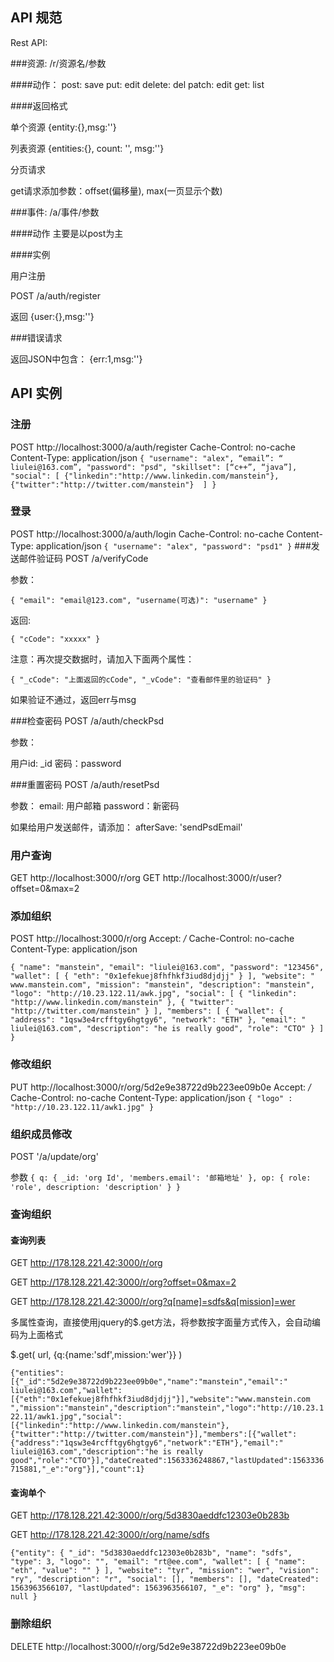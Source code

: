 ## API 规范
Rest API:

###资源: /r/资源名/参数

####动作：
post: save
put: edit
delete: del
patch: edit
get: list

####返回格式

单个资源
{entity:{},msg:''}

列表资源
{entities:{}, count: '', msg:''}

分页请求

get请求添加参数：offset(偏移量), max(一页显示个数)



###事件: /a/事件/参数

####动作
主要是以post为主

####实例

用户注册

POST /a/auth/register

返回
{user:{},msg:''}


###错误请求

返回JSON中包含：
{err:1,msg:''}



## API 实例
### 注册
POST http://localhost:3000/a/auth/register
Cache-Control: no-cache
Content-Type: application/json
`
{
  "username": "alex",
  “email”: “​liulei@163.com​”,
  "password": "psd",
  "skillset": [“c++”, “java”], 
  "social": [
      {"linkedin":"http://www.linkedin.com/manstein"},
      {"twitter":"http://twitter.com/manstein"} 
  ]
}
`


### 登录

POST http://localhost:3000/a/auth/login
Cache-Control: no-cache
Content-Type: application/json
`
{
  "username": "alex",
  "password": "psd1"
}
`
###发送邮件验证码
POST /a/verifyCode

参数：

`
{
  "email": "email@123.com",
  "username(可选)": "username"
}
`

返回:

`
{
  "cCode": "xxxxx"
}
`

注意：再次提交数据时，请加入下面两个属性：

`
{
  "_cCode": "上面返回的cCode",
  "_vCode": "查看邮件里的验证码"
}
`

如果验证不通过，返回err与msg


###检查密码
POST /a/auth/checkPsd

参数：

用户id: _id
密码：password
     
###重置密码
POST /a/auth/resetPsd

参数：
email: 用户邮箱
password：新密码

如果给用户发送邮件，请添加：
afterSave: 'sendPsdEmail'


### 用户查询
GET http://localhost:3000/r/org
GET http://localhost:3000/r/user?offset=0&max=2

### 添加组织

POST http://localhost:3000/r/org
Accept: */*
Cache-Control: no-cache
Content-Type: application/json

`
{
  "name": "manstein",
  "email": "​liulei@163.com​",
  "password": "123456",
  "wallet": [
    {
      "eth": "0x1efekuej8fhfhkf3iud8djdjj"
    }
  ],
  "website": "​www.manstein.com​",
  "mission": "manstein",
  "description": "manstein",
  "logo": "http://10.23.122.11/awk.jpg",
  "social": [
    {
      "linkedin": "http://www.linkedin.com/manstein"
    },
    {
      "twitter": "http://twitter.com/manstein"
    }
  ],
  "members": [
    {
      "wallet": {
        "address": "1qsw3e4rcfftgy6hgtgy6",
        "network": "ETH"
      },
      "email": "​liulei@163.com​",
      "description": "he is really good",
      "role": "CTO"
    }
  ]
}
`

### 修改组织

PUT http://localhost:3000/r/org/5d2e9e38722d9b223ee09b0e
Accept: */*
Cache-Control: no-cache
Content-Type: application/json
`
{
  "logo" : "http://10.23.122.11/awk1.jpg"
}
`

### 组织成员修改
POST '/a/update/org'

参数
`
{
  q: {
    _id: 'org Id',
    'members.email': '邮箱地址'
  },
  op: {
    role: 'role',
    description: 'description'
  }
}
`

### 查询组织

#### 查询列表
GET http://178.128.221.42:3000/r/org

GET http://178.128.221.42:3000/r/org?offset=0&max=2

GET http://178.128.221.42:3000/r/org?q[name]=sdfs&q[mission]=wer

多属性查询，直接使用jquery的$.get方法，将参数按字面量方式传入，会自动编码为上面格式

$.get(
    url,
    {q:{name:'sdf',mission:'wer'}}
)

`
{"entities":[{"_id":"5d2e9e38722d9b223ee09b0e","name":"manstein","email":"​liulei@163.com​","wallet":[{"eth":"0x1efekuej8fhfhkf3iud8djdjj"}],"website":"​www.manstein.com​","mission":"manstein","description":"manstein","logo":"http://10.23.122.11/awk1.jpg","social":[{"linkedin":"http://www.linkedin.com/manstein"},{"twitter":"http://twitter.com/manstein"}],"members":[{"wallet":{"address":"1qsw3e4rcfftgy6hgtgy6","network":"ETH"},"email":"​liulei@163.com​","description":"he is really good","role":"CTO"}],"dateCreated":1563336248867,"lastUpdated":1563336715881,"_e":"org"}],"count":1}
`

#### 查询单个
GET http://178.128.221.42:3000/r/org/5d3830aeddfc12303e0b283b

GET http://178.128.221.42:3000/r/org/name/sdfs

`
{"entity": {
     "_id": "5d3830aeddfc12303e0b283b",
     "name": "sdfs",
     "type": 3,
     "logo": "",
     "email": "rt@ee.com",
     "wallet": [
       {
         "name": "eth",
         "value": ""
       }
     ],
     "website": "tyr",
     "mission": "wer",
     "vision": "ry",
     "description": "r",
     "social": [],
     "members": [],
     "dateCreated": 1563963566107,
     "lastUpdated": 1563963566107,
     "_e": "org"
   },
   "msg": null
   }
`

### 删除组织

DELETE http://localhost:3000/r/org/5d2e9e38722d9b223ee09b0e


